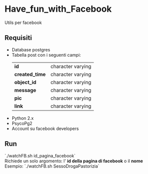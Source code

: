 # Have_fun_with_Facebook
Utils per facebook

<h2>Requisiti</h2>
<ul>
<li>Database postgres</li>
<li>Tabella post con i seguenti campi:
  <table>
  <tr>
  <td><b>id</b></td><td>                        character varying</td></tr>
  <tr><td><b>created_time</b></td><td>          character varying</td></tr>
  <tr><td><b>object_id</b></td><td>             character varying</td></tr>
  <tr><td><b>message</b></td><td>               character varying</td></tr> 
  <tr><td><b>pic</b></td><td>                   character varying</td></tr>
  <tr><td><b>link</b> </td><td>                 character varying</td></tr>
  </table>
  </li>
  <li>Python 2.x</li>
  <li>PsycoPg2</li>
  <li>Account su facebook developers</li>
  </ul>
  
  <h2>Run</h2>
  `./watchFB.sh id_pagina_facebook`<br>Richiede un solo argomento: l' <b>id della pagina di facebook</b> o il <b>nome</b><br>
  Esempio: `./watchFB.sh SessoDrogaPastorizia`
